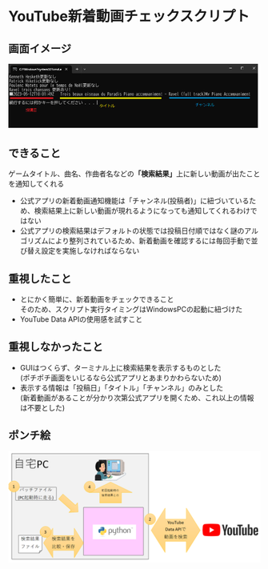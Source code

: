 # YouTube新着動画チェックスクリプト
## 画面イメージ
![using image](Doc/実行結果.png)

## できること
ゲームタイトル、曲名、作曲者名などの<strong>「検索結果」</strong>上に新しい動画が出たことを通知してくれる
+ 公式アプリの新着動画通知機能は「チャンネル(投稿者)」に紐づいているため、検索結果上に新しい動画が現れるようになっても通知してくれるわけではない
+ 公式アプリの検索結果はデフォルトの状態では投稿日付順ではなく謎のアルゴリズムにより整列されているため、新着動画を確認するには毎回手動で並び替え設定を実施しなければならない

## 重視したこと
+ とにかく簡単に、新着動画をチェックできること<br>
  そのため、スクリプト実行タイミングはWindowsPCの起動に紐づけた
+ YouTube Data APIの使用感を試すこと

## 重視しなかったこと
+ GUIはつくらず、ターミナル上に検索結果を表示するものとした<br>
  (ポチポチ画面をいじるなら公式アプリとあまりかわらないため)
+ 表示する情報は「投稿日」「タイトル」「チャンネル」のみとした<br>
  (新着動画があることが分かり次第公式アプリを開くため、これ以上の情報は不要とした)

## ポンチ絵
![ponchi image](Doc/ポンチ絵.png)
